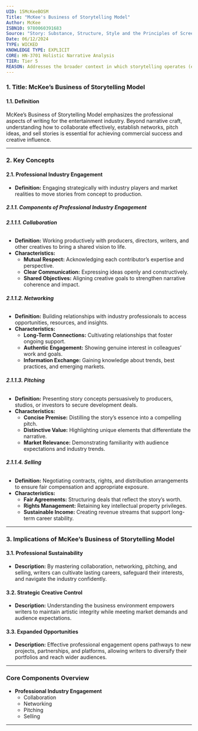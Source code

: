 ```yaml
---
UID: 15McKeeBOSM
Title: "McKee's Business of Storytelling Model"
Author: McKee
ISBN10: 9780060391683
Source: "Story: Substance, Structure, Style and the Principles of Screenwriting"
Date: 06/12/2024
TYPE: WICKED
KNOWLEDGE TYPE: EXPLICIT
CORE: HN-3701 Holistic Narrative Analysis
TIER: Tier 5
REASON: Addresses the broader context in which storytelling operates (e.g., industry, commerce), requiring a holistic perspective that transcends narrative formalism.
---
```


### **1. Title: McKee’s Business of Storytelling Model**

#### **1.1. Definition**

McKee’s Business of Storytelling Model emphasizes the professional aspects of writing for the entertainment industry. Beyond narrative craft, understanding how to collaborate effectively, establish networks, pitch ideas, and sell stories is essential for achieving commercial success and creative influence.

---

### **2. Key Concepts**

#### **2.1. Professional Industry Engagement**

- **Definition:**
  Engaging strategically with industry players and market realities to move stories from concept to production.

##### **2.1.1. Components of Professional Industry Engagement**

###### **2.1.1.1. Collaboration**

- **Definition:**
  Working productively with producers, directors, writers, and other creatives to bring a shared vision to life.
- **Characteristics:**
  - **Mutual Respect:** Acknowledging each contributor’s expertise and perspective.
  - **Clear Communication:** Expressing ideas openly and constructively.
  - **Shared Objectives:** Aligning creative goals to strengthen narrative coherence and impact.

###### **2.1.1.2. Networking**

- **Definition:**
  Building relationships with industry professionals to access opportunities, resources, and insights.
- **Characteristics:**
  - **Long-Term Connections:** Cultivating relationships that foster ongoing support.
  - **Authentic Engagement:** Showing genuine interest in colleagues’ work and goals.
  - **Information Exchange:** Gaining knowledge about trends, best practices, and emerging markets.

###### **2.1.1.3. Pitching**

- **Definition:**
  Presenting story concepts persuasively to producers, studios, or investors to secure development deals.
- **Characteristics:**
  - **Concise Premise:** Distilling the story’s essence into a compelling pitch.
  - **Distinctive Value:** Highlighting unique elements that differentiate the narrative.
  - **Market Relevance:** Demonstrating familiarity with audience expectations and industry trends.

###### **2.1.1.4. Selling**

- **Definition:**
  Negotiating contracts, rights, and distribution arrangements to ensure fair compensation and appropriate exposure.
- **Characteristics:**
  - **Fair Agreements:** Structuring deals that reflect the story’s worth.
  - **Rights Management:** Retaining key intellectual property privileges.
  - **Sustainable Income:** Creating revenue streams that support long-term career stability.

---

### **3. Implications of McKee’s Business of Storytelling Model**

#### **3.1. Professional Sustainability**

- **Description:**
  By mastering collaboration, networking, pitching, and selling, writers can cultivate lasting careers, safeguard their interests, and navigate the industry confidently.

#### **3.2. Strategic Creative Control**

- **Description:**
  Understanding the business environment empowers writers to maintain artistic integrity while meeting market demands and audience expectations.

#### **3.3. Expanded Opportunities**

- **Description:**
  Effective professional engagement opens pathways to new projects, partnerships, and platforms, allowing writers to diversify their portfolios and reach wider audiences.

---

### **Core Components Overview**

- **Professional Industry Engagement**
  - Collaboration
  - Networking
  - Pitching
  - Selling

---
